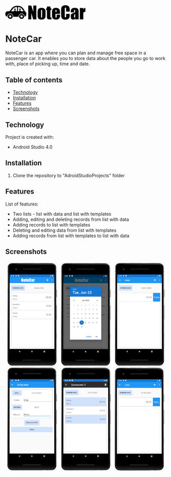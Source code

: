 <img src="./screenshots/logo.png" width="250" alt="Logo">

# NoteCar
NoteCar is an app where you can plan and manage free space in a passenger car. It enables you to store data about the people you go to work with, place of picking up, time and date.


## Table of contents
* [Technology](#technology)
* [Installation](#installation)
* [Features](#features)
* [Screenshots](#screenshots)


## Technology
Project is created with:
* Android Studio 4.0


## Installation

1. Clone the repository to "AdroidStudioProjects" folder


## Features
List of features:
* Two lists - list with data and list with templates
* Adding, editing and deleting records from list with data
* Adding records to list with templates
* Deleting and editing data from list with templates
* Adding records from list with templates to list with data


## Screenshots
<p>
    <img src="./screenshots/screenshots.png" alt="Screenshots">
</p>

